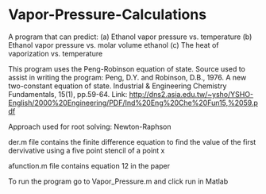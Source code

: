 # Vapor-Pressure-Calculations
A program that can predict: 
(a) Ethanol vapor pressure vs. temperature 
(b) Ethanol vapor pressure vs. molar volume ethanol 
(c) The heat of vaporization vs. temperature

This program uses the Peng-Robinson equation of state.
Source used to assist in writing the program: Peng, D.Y. and Robinson, D.B., 1976. A new two-constant equation of state. Industrial & Engineering Chemistry Fundamentals, 15(1), pp.59-64.
Link: http://dns2.asia.edu.tw/~ysho/YSHO-English/2000%20Engineering/PDF/Ind%20Eng%20Che%20Fun15,%2059.pdf

Approach used for root solving: Newton-Raphson

der.m file contains the finite difference equation to find the value of the first dervivative using a five point stencil of a point x

afunction.m file contains equation 12 in the paper

To run the program go to Vapor_Pressure.m and click run in Matlab 
